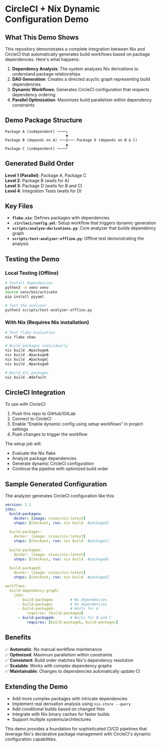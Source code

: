 # CircleCI + Nix Dynamic Configuration Demo

## What This Demo Shows

This repository demonstrates a complete integration between Nix and CircleCI that automatically generates build workflows based on package dependencies. Here's what happens:

1. **Dependency Analysis**: The system analyzes Nix derivations to understand package relationships
2. **DAG Generation**: Creates a directed acyclic graph representing build dependencies  
3. **Dynamic Workflows**: Generates CircleCI configuration that respects dependency ordering
4. **Parallel Optimization**: Maximizes build parallelism within dependency constraints

## Demo Package Structure

```
Package A (independent) ────┐
                            ▼
Package B (depends on A) ───┼─── Package D (depends on B & C)
                            ▲
Package C (independent) ────┘
```

## Generated Build Order

**Level 1 (Parallel)**: Package A, Package C  
**Level 2**: Package B (waits for A)  
**Level 3**: Package D (waits for B and C)  
**Level 4**: Integration Tests (waits for D)

## Key Files

- **`flake.nix`**: Defines packages with dependencies
- **`.circleci/config.yml`**: Setup workflow that triggers dynamic generation
- **`scripts/analyze-derivations.py`**: Core analyzer that builds dependency graph
- **`scripts/test-analyzer-offline.py`**: Offline test demonstrating the analysis

## Testing the Demo

### Local Testing (Offline)
```bash
# Install dependencies
python3 -m venv venv
source venv/bin/activate
pip install pyyaml

# Test the analyzer
python3 scripts/test-analyzer-offline.py
```

### With Nix (Requires Nix installation)
```bash
# Test flake evaluation
nix flake show

# Build packages individually  
nix build .#packageA
nix build .#packageB
nix build .#packageC
nix build .#packageD

# Build all packages
nix build .#default
```

## CircleCI Integration

To use with CircleCI:

1. Push this repo to GitHub/GitLab
2. Connect to CircleCI
3. Enable "Enable dynamic config using setup workflows" in project settings
4. Push changes to trigger the workflow

The setup job will:
- Evaluate the Nix flake
- Analyze package dependencies
- Generate dynamic CircleCI configuration
- Continue the pipeline with optimized build order

## Sample Generated Configuration

The analyzer generates CircleCI configuration like this:

```yaml
version: 2.1
jobs:
  build-packagea:
    docker: [image: nixos/nix:latest]
    steps: [checkout, run: nix build .#packageA]
  
  build-packagec: 
    docker: [image: nixos/nix:latest]
    steps: [checkout, run: nix build .#packageC]
    
  build-packageb:
    docker: [image: nixos/nix:latest] 
    steps: [checkout, run: nix build .#packageB]
    
  build-packaged:
    docker: [image: nixos/nix:latest]
    steps: [checkout, run: nix build .#packageD]

workflows:
  build-dependency-graph:
    jobs:
      - build-packagea        # No dependencies
      - build-packagec        # No dependencies  
      - build-packageb:       # Waits for A
          requires: [build-packagea]
      - build-packaged:       # Waits for B and C
          requires: [build-packageb, build-packagec]
```

## Benefits

✅ **Automatic**: No manual workflow maintenance  
✅ **Optimized**: Maximum parallelism within constraints  
✅ **Consistent**: Build order matches Nix's dependency resolution  
✅ **Scalable**: Works with complex dependency graphs  
✅ **Maintainable**: Changes to dependencies automatically update CI

## Extending the Demo

- Add more complex packages with intricate dependencies
- Implement real derivation analysis using `nix-store --query`
- Add conditional builds based on changed files
- Integrate with Nix binary caches for faster builds
- Support multiple systems/architectures

This demo provides a foundation for sophisticated CI/CD pipelines that leverage Nix's declarative package management with CircleCI's dynamic configuration capabilities.